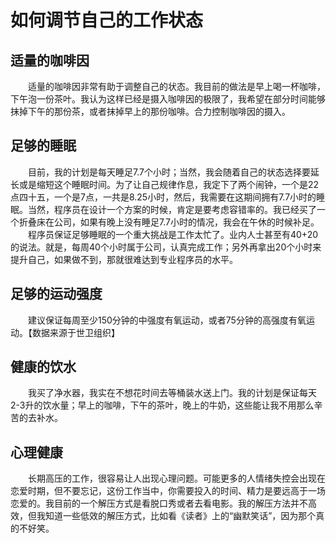 <!--
 * @Author: Albert ccl70710@gmail.com
 * @Date: 2022-10-08 19:25:20
 * @LastEditors: Albert ccl70710@gmail.com
 * @LastEditTime: 2022-10-08 19:53:28
 * @FilePath: \Programmer-s-Health-Handbook\1调节状态.md
 * @Description: 这是默认设置,请设置`customMade`, 打开koroFileHeader查看配置 进行设置: https://github.com/OBKoro1/koro1FileHeader/wiki/%E9%85%8D%E7%BD%AE
 * 
-->

# 如何调节自己的工作状态
## 适量的咖啡因
&emsp;&emsp;适量的咖啡因非常有助于调整自己的状态。我目前的做法是早上喝一杯咖啡，下午泡一份茶叶。我认为这样已经是摄入咖啡因的极限了，我希望在部分时间能够抹掉下午的那份茶，或者抹掉早上的那份咖啡。合力控制咖啡因的摄入。
## 足够的睡眠
&emsp;&emsp;目前，我的计划是每天睡足7.7个小时；当然，我会随着自己的状态选择要延长或是缩短这个睡眠时间。为了让自己规律作息，我定下了两个闹钟，一个是22点四十五，一个是7点，一共是8.25小时，然后，我需要在这期间拥有7.7小时的睡眠。当然，程序员在设计一个方案的时候，肯定是要考虑容错率的。我已经买了一个折叠床在公司，如果有晚上没有睡足7.7小时的情况，我会在午休的时候补足。
&emsp;&emsp;程序员保证足够睡眠的一个重大挑战是工作太忙了。业内人士甚至有40+20的说法。就是，每周40个小时属于公司，认真完成工作；另外再拿出20个小时来提升自己，如果做不到，那就很难达到专业程序员的水平。

## 足够的运动强度
&emsp;&emsp;建议保证每周至少150分钟的中强度有氧运动，或者75分钟的高强度有氧运动。【数据来源于世卫组织】
## 健康的饮水
&emsp;&emsp;我买了净水器，我实在不想花时间去等桶装水送上门。我的计划是保证每天2-3升的饮水量；早上的咖啡，下午的茶叶，晚上的牛奶，这些能让我不用那么辛苦的去补水。
## 心理健康
&emsp;&emsp;长期高压的工作，很容易让人出现心理问题。可能更多的人情绪失控会出现在恋爱时期，但不要忘记，这份工作当中，你需要投入的时间、精力是要远高于一场恋爱的。我目前的一个解压方式是看脱口秀或者去看电影。我的解压方法并不高效，但我知道一些低效的解压方式，比如看《读者》上的“幽默笑话”，因为那个真的不好笑。
